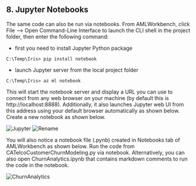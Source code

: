 ## 8. Jupyter Notebooks

The same code can also be run via notebooks. From AMLWorkbench, click File --> Open Command-Line Interface to launch the CLI shell in the project folder, then enter the following command:

* first you need to install Jupyter Python package

```
C:\Temp\Iris> pip install notebook
```

* launch Jupyter server from the local project folder

```
C:\Temp\Iris> az ml notebook
```

This will start the notebook server and display a URL you can use to connect from any web browser on your machine (by default this is http://localhost:8888). Additionally, it also launches Jupyter web UI from this address using your default browser automatically as shown below. Create a new notebook as shown below.

![Jupyter]()
![Rename]()

You will also notice a notebook file (.pynb) created in Notebooks tab of AMLWorkbench as shown below. Run the code from CATelcoCustomerChurnModeling.py via notebook. Alternatively, you can also open ChurnAnalytics.ipynb that contains markdown comments to run the code in the notebook.

![ChurnAnalytics]()



